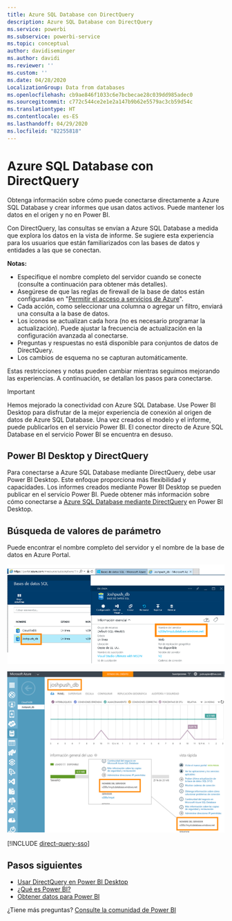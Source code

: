 ```yaml
---
title: Azure SQL Database con DirectQuery
description: Azure SQL Database con DirectQuery
ms.service: powerbi
ms.subservice: powerbi-service
ms.topic: conceptual
author: davidiseminger
ms.author: davidi
ms.reviewer: ''
ms.custom: ''
ms.date: 04/28/2020
LocalizationGroup: Data from databases
ms.openlocfilehash: cb9ae846f1033c6e7bcbecae28c039dd985adec0
ms.sourcegitcommit: c772c544ce2e1e2a147b9b62e5579ac3cb59d54c
ms.translationtype: HT
ms.contentlocale: es-ES
ms.lasthandoff: 04/29/2020
ms.locfileid: "82255818"
---
```

# <a name="azure-sql-database-with-directquery"></a>Azure SQL Database con DirectQuery

Obtenga información sobre cómo puede conectarse directamente a Azure SQL Database y crear informes que usan datos activos. Puede mantener los datos en el origen y no en Power BI.

Con DirectQuery, las consultas se envían a Azure SQL Database a medida que explora los datos en la vista de informe. Se sugiere esta experiencia para los usuarios que están familiarizados con las bases de datos y entidades a las que se conectan.

**Notas:**

* Especifique el nombre completo del servidor cuando se conecte (consulte a continuación para obtener más detalles).
* Asegúrese de que las reglas de firewall de la base de datos están configuradas en "[Permitir el acceso a servicios de Azure](https://docs.microsoft.com/azure/sql-database/sql-database-networkaccess-overview#allow-azure-services)".
* Cada acción, como seleccionar una columna o agregar un filtro, enviará una consulta a la base de datos.
* Los iconos se actualizan cada hora (no es necesario programar la actualización). Puede ajustar la frecuencia de actualización en la configuración avanzada al conectarse.
* Preguntas y respuestas no está disponible para conjuntos de datos de DirectQuery.
* Los cambios de esquema no se capturan automáticamente.

Estas restricciones y notas pueden cambiar mientras seguimos mejorando las experiencias. A continuación, se detallan los pasos para conectarse.

> [!Important]
> Hemos mejorado la conectividad con Azure SQL Database.  Use Power BI Desktop para disfrutar de la mejor experiencia de conexión al origen de datos de Azure SQL Database.  Una vez creados el modelo y el informe, puede publicarlos en el servicio Power BI.  El conector directo de Azure SQL Database en el servicio Power BI se encuentra en desuso.

## <a name="power-bi-desktop-and-directquery"></a>Power BI Desktop y DirectQuery

Para conectarse a Azure SQL Database mediante DirectQuery, debe usar Power BI Desktop. Este enfoque proporciona más flexibilidad y capacidades. Los informes creados mediante Power BI Desktop se pueden publicar en el servicio Power BI. Puede obtener más información sobre cómo conectarse a [Azure SQL Database mediante DirectQuery](desktop-use-directquery.md) en Power BI Desktop.

## <a name="find-parameter-values"></a>Búsqueda de valores de parámetro

Puede encontrar el nombre completo del servidor y el nombre de la base de datos en Azure Portal.

![Nueva actualización de Azure Portal](media/service-azure-sql-database-with-direct-connect/azureportnew_update.png)

![Actualización de Azure Portal](media/service-azure-sql-database-with-direct-connect/azureportal_update.png)

[!INCLUDE [direct-query-sso](includes/direct-query-sso.md)]

## <a name="next-steps"></a>Pasos siguientes

* [Usar DirectQuery en Power BI Desktop](desktop-use-directquery.md)  
* [¿Qué es Power BI?](fundamentals/power-bi-overview.md)  
* [Obtener datos para Power BI](service-get-data.md)  

¿Tiene más preguntas? [Consulte la comunidad de Power BI](https://community.powerbi.com/)

